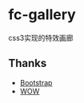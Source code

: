 # fc-gallery
css3实现的特效画廊
## Thanks
- [Bootstrap](https://github.com/twbs/bootstrap)
- [WOW](https://github.com/matthieua/WOW)
